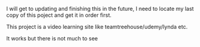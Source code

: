 I will get to updating and finishing this in the future, I need to locate my last copy of this poject and get it in order first.

This project is a video learning site like teamtreehouse/udemy/lynda etc. 

It works but there is not much to see
